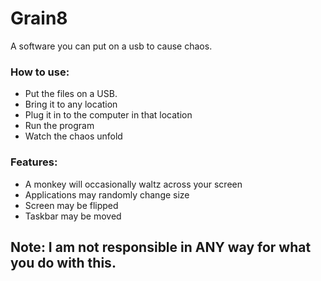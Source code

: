 # Grain8
A software you can put on a usb to cause chaos.

### How to use:
 - Put the files on a USB.
 - Bring it to any location
 - Plug it in to the computer in that location
 - Run the program
 - Watch the chaos unfold

### Features:
 - A monkey will occasionally waltz across your screen
 - Applications may randomly change size
 - Screen may be flipped
 - Taskbar may be moved

## Note: I am not responsible in ANY way for what you do with this.
